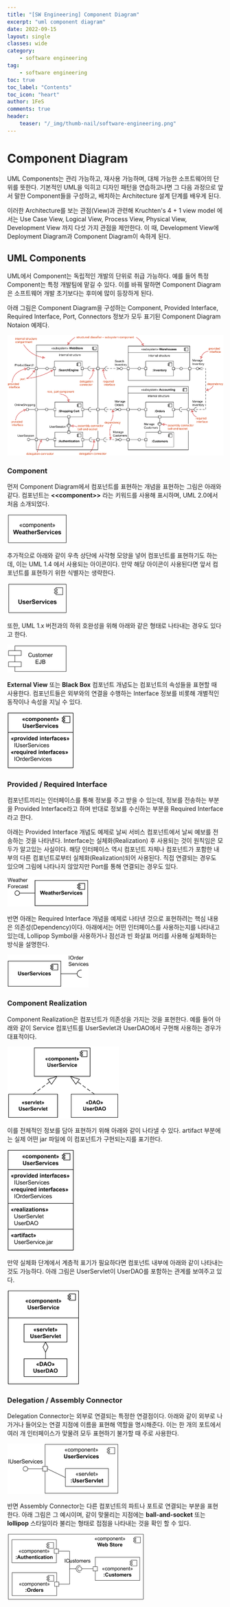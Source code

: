 ```yaml
---
title: "[SW Engineering] Component Diagram"
excerpt: "uml component diagram"
date: 2022-09-15
layout: single
classes: wide
category:
    - software engineering
tag:
    - software engineering
toc: true
toc_label: "Contents"
toc_icon: "heart"
author: 1FeS
comments: true
header:
    teaser: "/_img/thumb-nail/software-engineering.png"
---
```


# Component Diagram

UML Components는 관리 가능하고, 재사용 가능하며, 대체 가능한 소프트웨어의 단위를 뜻한다. 기본적인 UML을 익히고 디자인 패턴을 연습하고나면 그 다음 과정으로 앞서 말한 Component들을 구성하고, 배치하는 Architecture 설계 단계를 배우게 된다. 

이러한 Architecture를 보는 관점(View)과 관련해 Kruchten's 4 + 1 view model 에서는 Use Case View, Logical View, Process View, Physical View, Development View 까지 다섯 가지 관점을 제안한다. 이 때, Development View에 Deployment Diagram과 Component Diagram이 속하게 된다.

## UML Components

UML에서 Component는 독립적인 개발의 단위로 취급 가능하다. 예를 들어 특정 Component는 특정 개발팀에 맡길 수 있다. 이를 바꿔 말하면 Component Diagram은 소프트웨어 개발 초기보다는 후미에 많이 등장하게 된다.

아래 그림은 Component Diagram을 구성하는 Component, Provided Interface, Required Interface, Port, Connectors 정보가 모두 표기된 Component Diagram Notaion 예제다.

<img src="/_img/2022-09-15/component-diagram-overview.png">

### Component

먼저 Component Diagram에서 컴포넌트를 표현하는 개념을 표현하는 그림은 아래와 같다. 컴포넌트는 **\<\<component\>\>** 라는 키워드를 사용해 표시하며, UML 2.0에서 처음 소개되었다.

<img src="/_img/2022-09-15/component.png">

추가적으로 아래와 같이 우측 상단에 사각형 모양을 넣어 컴포넌트를 표현하기도 하는데, 이는 UML 1.4 에서 사용되는 아이콘이다. 만약 해당 아이콘이 사용된다면 앞서 컴포넌트를 표현하기 위한 식별자는 생략한다.

<img src="/_img/2022-09-15/component-icon.png">

또한, UML 1.x 버전과의 하위 호완성을 위해 아래와 같은 형태로 나타내는 경우도 있다고 한다.

<img src="/_img/2022-09-15/component-obsolete.png">

**External View** 또는 **Black Box** 컴포넌트 개념도는 컴포넌트의 속성들을 표현할 때 사용한다. 컴포넌트들은 외부와의 연결을 수행하는 Interface 정보를 비롯해 개별적인 동작이나 속성을 지닐 수 있다.

<img src="/_img/2022-09-15/component-external-view-compartments.png">

### Provided / Required Interface

컴포넌트끼리는 인터페이스를 통해 정보를 주고 받을 수 있는데, 정보를 전송하는 부분을 Provided Interface라고 하며 반대로 정보를 수신하는 부분을 Required Interface라고 한다.

아래는 Provided Interface 개념도 예제로 날씨 서비스 컴포넌트에서 날씨 예보를 전송하는 것을 나타낸다. Interface는 실체화(Realization) 후 사용되는 것이 원칙임은 모두가 알고있는 사실이다. 해당 인터페이스 역시 컴포넌트 자체나 컴포넌트가 포함한 내부의 다른 컴포넌트로부터 실체화(Realization)되어 사용된다. 직접 연결되는 경우도 있으며 그림에 나타나지 않았지만 Port를 통해 연결되는 경우도 있다.

<img src="/_img/2022-09-15/component-provided-interface.png">

반면 아래는 Required Interface 개념을 예제로 나타낸 것으로 표현하려는 핵심 내용은 의존성(Dependency)이다. 아래에서는 어떤 인터페이스를 사용하는지를 나타내고 있는데, Lollipop Symbol을 사용하거나 점선과 빈 화살표 머리를 사용해 실체화하는 방식을 설명한다.

<img src="/_img/2022-09-15/component-required-interface.png">

### Component Realization

Component Realization은 컴포넌트가 의존성을 가지는 것을 표현한다. 예를 들어 아래와 같이 Service 컴포넌트를 UserSevlet과 UserDAO에서 구현해 사용하는 경우가 대표적이다.

<img src="/_img/2022-09-15/component-realization.png">

이를 전체적인 정보를 담아 표현하기 위해 아래와 같이 나타낼 수 있다. artifact 부분에는 실제 어떤 jar 파일에 이 컴포넌트가 구현되는지를 표기한다.

<img src="/_img/2022-09-15/component-realization-compartments.png">

만약 실체화 단계에서 계층적 표기가 필요하다면 컴포넌트 내부에 아래와 같이 나타내는 것도 가능하다. 아래 그림은 UserServlet이 UserDAO를 포함하는 관계를 보여주고 있다.

<img src="/_img/2022-09-15/component-realization-nested.png">

### Delegation / Assembly Connector

Delegation Connector는 외부로 연결되는 특정한 연결점이다. 아래와 같이 외부로 나가거나 들어오는 연결 지점에 이름을 표현해 역할을 명시해준다. 이는 한 개의 포트에서 여러 개 인터페이스가 맞물려 모두 표현하기 불가할 때 주로 사용한다.

<img src="/_img/2022-09-15/delegation-connector-part.png">

반면 Assembly Connector는 다른 컴포넌트의 파트나 포트로 연결되는 부분을 표현한다. 아래 그림은 그 예시이며, 같이 맞물리는 지점에는 **ball-and-socket** 또는 **lollipop** 스타일이라 불리는 형태로 접점을 나타내는 것을 확인 할 수 있다.

<img src="/_img/2022-09-15/assembly-connector-multiple-ports.png">